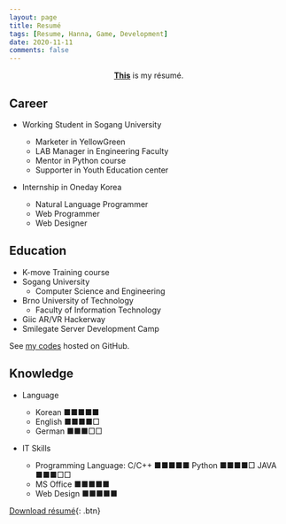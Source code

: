 ```yaml
---
layout: page
title: Resumé
tags: [Resume, Hanna, Game, Development]
date: 2020-11-11
comments: false
---
```

    
<center><a href="https://leehuhlee.github.io/resume/Resume_JihyunLee.pdf"><b>This</b></a> is my résumé.</center>

## Career
* Working Student in Sogang University
  - Marketer in YellowGreen
  - LAB Manager in Engineering Faculty
  - Mentor in Python course
  - Supporter in Youth Education center

* Internship in Oneday Korea
  - Natural Language Programmer
  - Web Programmer
  - Web Designer

## Education
* K-move Training course
* Sogang University
  - Computer Science and Engineering
* Brno University of Technology
  - Faculty of Information Technology
* Giic AR/VR Hackerway
* Smilegate Server Development Camp

See [my codes](https://github.com/leehuhlee) hosted on GitHub.

## Knowledge
* Language
  - Korean  ■■■■■
  - English ■■■■□
  - German  ■■■□□

* IT Skills
  - Programming Language: 
        C/C++  ■■■■■
        Python ■■■■□
        JAVA   ■■■□□
  - MS Office  ■■■■■
  - Web Design ■■■■■ 
      
[Download résumé](https://leehuhlee.github.io/resume/Resume_JihyunLee.pdf){: .btn}
